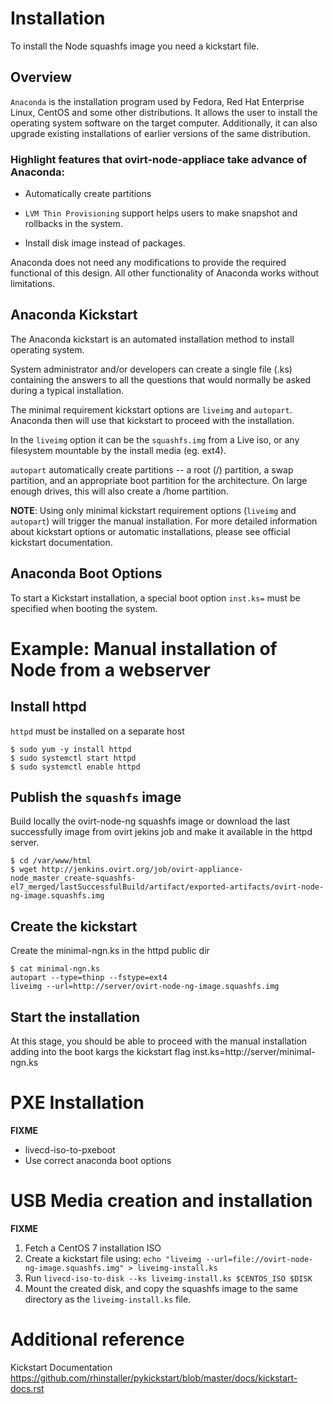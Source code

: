 # Installation

To install the Node squashfs image you need a kickstart file.

## Overview

`Anaconda` is the installation program used by Fedora, Red Hat Enterprise Linux,
CentOS and some other distributions. It allows the user to install the operating
system software on the target computer. Additionally, it can also upgrade existing
installations of earlier versions of the same distribution.

### Highlight features that ovirt-node-appliace take advance of Anaconda:

* Automatically create partitions

* `LVM Thin Provisioning` support helps users to make snapshot and
rollbacks in the system.

* Install disk image instead of packages.

Anaconda does not need any modifications to provide the required functional of
this design. All other functionality of Anaconda works without limitations.

## Anaconda Kickstart

The Anaconda kickstart is an automated installation method to install operating system.

System administrator and/or developers can create a single file (.ks) containing the answers
to all the questions that would normally be asked during a typical installation.

The minimal requirement kickstart options are `liveimg` and `autopart`. Anaconda then
will use that kickstart to proceed with the installation.

In the `liveimg` option it can be the `squashfs.img` from a Live iso,
or any filesystem mountable by the install media (eg. ext4).

`autopart` automatically create partitions -- a root (/) partition, a swap partition,
and an appropriate boot partition for the architecture. On large enough drives,
this will also create a /home partition.

**NOTE**: Using only minimal kickstart requirement options (`liveimg` and `autopart`)
will trigger the manual installation. For more detailed information about kickstart
options or automatic installations, please see official kickstart documentation.

## Anaconda Boot Options

To start a Kickstart installation, a special boot option `inst.ks=` must be specified
when booting the system.

# Example: Manual installation of Node from a webserver

## Install httpd

`httpd` must be installed on a separate host

    $ sudo yum -y install httpd
    $ sudo systemctl start httpd
    $ sudo systemctl enable httpd

## Publish the `squashfs` image

Build locally the ovirt-node-ng squashfs image or download
the last successfully image from ovirt jekins job and make it available
in the httpd server.

    $ cd /var/www/html
    $ wget http://jenkins.ovirt.org/job/ovirt-appliance-node_master_create-squashfs-el7_merged/lastSuccessfulBuild/artifact/exported-artifacts/ovirt-node-ng-image.squashfs.img

## Create the kickstart

Create the minimal-ngn.ks in the httpd public dir

    $ cat minimal-ngn.ks
    autopart --type=thinp --fstype=ext4
    liveimg --url=http://server/ovirt-node-ng-image.squashfs.img

## Start the installation

At this stage, you should be able to proceed with the manual installation adding
into the boot kargs the kickstart flag inst.ks=http://server/minimal-ngn.ks

# PXE Installation

**FIXME**

- livecd-iso-to-pxeboot
- Use correct anaconda boot options

# USB Media creation and installation

**FIXME**

1. Fetch a CentOS 7 installation ISO
2. Create a kickstart file using: `echo "liveimg --url=file://ovirt-node-ng-image.squashfs.img" > liveimg-install.ks`
3. Run `livecd-iso-to-disk --ks liveimg-install.ks $CENTOS_ISO $DISK`
4. Mount the created disk, and copy the squashfs image to the same directory as the `liveimg-install.ks` file.

# Additional reference

Kickstart Documentation
https://github.com/rhinstaller/pykickstart/blob/master/docs/kickstart-docs.rst
